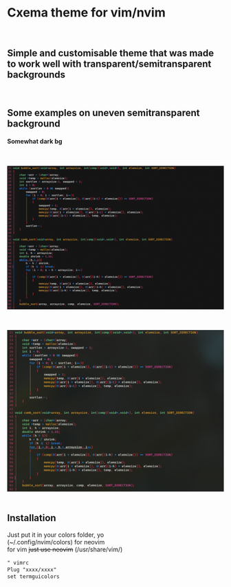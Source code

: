 
# Cxema theme for vim/nvim

<br>

## Simple and customisable theme that was made to work well with transparent/semitransparent backgrounds 

<br> 

## Some examples on uneven semitransparent background
  
#### Somewhat dark bg
  
<br>

![Somewhat dark bg](https://github.com/EufMuun/shitdump/blob/main/term.jpg?raw=true)

<br>

![Transparent dark bg](https://github.com/EufMuun/shitdump/blob/main/term-t.jpg?raw=true)
<br>
<br>

## Installation
  
Just put it in your colors folder, yo <br>
(~/.config/nvim/colors) for neovim <br>
for vim <s>just use neovim</s>  (/usr/share/vim/)

```vim
" vimrc
Plug "xxxx/xxxx"
set termguicolors
```
